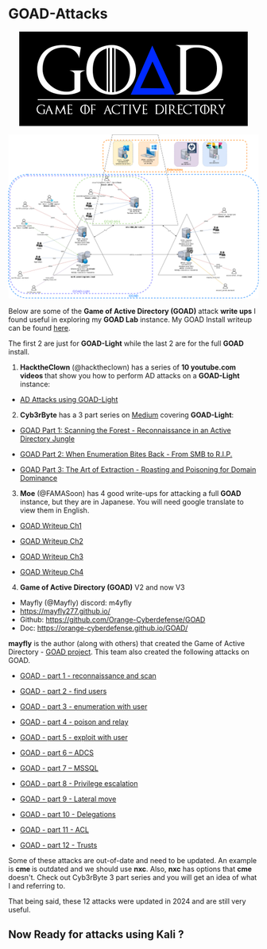 # GOAD-Attacks
<p align="center">
     <img src="images/logo_GOAD3.png">
</p>

<p align="center">
    <img src="images/diagram-GOADv3-full.png">
</p>


Below are some of the <b>Game of Active Directory (GOAD)</b> attack <b>write ups</b> I found useful in exploring my <b>GOAD Lab</b> instance. My GOAD Install writeup can be found [here](https://github.com/jjkirn/GOAD). 

The first 2 are just for <b>GOAD-Light</b> while the last 2 are for the full <b>GOAD</b> install.

1. <b>HacktheClown</b> (@hacktheclown) has a series of <b>10 youtube.com videos </b>that show you how to perform AD attacks on a <b>GOAD-Light</b> instance:

- [AD Attacks using GOAD-Light](https://youtube.com/playlist?list=PL08nYpWQJ_zM4JxekcckBVjglpVWgg2u0)

2.	<b>Cyb3rByte</b> has a 3 part series on [Medium](https://cyb3rbyte.medium.com/) covering <b>GOAD-Light</b>:

- [GOAD Part 1: Scanning the Forest - Reconnaissance in an Active Directory Jungle](https://cyb3rbyte.medium.com/goad-part-1-scanning-the-forest-reconnaissance-in-an-active-directory-jungle-53a125bd2486 )

- [GOAD Part 2: When Enumeration Bites Back - From SMB to R.I.P.](https://cyb3rbyte.medium.com/goad-part-2-when-enumeration-bites-back-from-smb-to-r-i-p-ee7708c98b7d )

- [GOAD Part 3: The Art of Extraction - Roasting and Poisoning for Domain Dominance](https://cyb3rbyte.medium.com/goad-part-3-the-art-of-extraction-roasting-and-poisoning-for-domain-dominance-240aa6490dd1 )

3.	<b>Moe</b> (@FAMASoon) has 4 good write-ups for attacking a full <b>GOAD</b> instance, but they are in Japanese. You will need google translate to view them in English.

- [GOAD Writeup Ch1](https://x64.moe/posts/goad_writeupch1/ )

- [GOAD Writeup Ch2](https://x64.moe/posts/goad_writeupch2/ )

- [GOAD Writeup Ch3](https://x64.moe/posts/goad_writeupch3/ )

- [GOAD Writeup Ch4](https://x64.moe/posts/goad_writeupch4/ )

4. <b>Game of Active Directory (GOAD)</b> V2 and now V3

- Mayfly (@Mayfly)  discord: m4yfly
- https://mayfly277.github.io/ 
- Github: https://github.com/Orange-Cyberdefense/GOAD 
- Doc: https://orange-cyberdefense.github.io/GOAD/

<b>mayfly</b> is the author (along with others) that created the Game of Active Directory - [GOAD project]( https://github.com/Orange-Cyberdefense/GOAD ). This team also created the following attacks on GOAD.

- [GOAD - part 1 - reconnaissance and scan](https://mayfly277.github.io/posts/GOADv2-pwning_part1/ )

- [GOAD - part 2 - find users](https://mayfly277.github.io/posts/GOADv2-pwning-part2/ )

- [GOAD - part 3 - enumeration with user](https://mayfly277.github.io/posts/GOADv2-pwning-part3/ )

- [GOAD - part 4 - poison and relay](https://mayfly277.github.io/posts/GOADv2-pwning-part4/ )

- [GOAD - part 5 - exploit with user](https://mayfly277.github.io/posts/GOADv2-pwning-part5/ )

- [GOAD - part 6 – ADCS](https://mayfly277.github.io/posts/GOADv2-pwning-part6/ )

- [GOAD - part 7 – MSSQL](https://mayfly277.github.io/posts/GOADv2-pwning-part7/ )

- [GOAD - part 8 - Privilege escalation](https://mayfly277.github.io/posts/GOADv2-pwning-part8/ ) 

- [GOAD - part 9 - Lateral move](https://mayfly277.github.io/posts/GOADv2-pwning-part9/ )

- [GOAD - part 10 - Delegations](https://mayfly277.github.io/posts/GOADv2-pwning-part10/ )

- [GOAD - part 11 - ACL](https://mayfly277.github.io/posts/GOADv2-pwning-part11/ )

- [GOAD - part 12 - Trusts](https://mayfly277.github.io/posts/GOADv2-pwning-part12/ )


Some of these attacks are out-of-date and need to be updated. An example is <b>cme </b> is outdated and we should use <b>nxc</b>. Also, <b>nxc</b> has options that <b>cme</b> doesn't. Check out Cyb3rByte 3 part series and you will get an idea of what I and referring to.

That being said, these 12 attacks were updated in 2024 and are still very useful.

## Now Ready for attacks using Kali ?